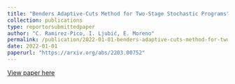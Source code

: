 ```yaml
---
title: "Benders Adaptive-Cuts Method for Two-Stage Stochastic Programs"
collection: publications
type: reportorsubmittedpaper
author: "C. Ramirez-Pico, I. Ljubić, E. Moreno"
permalink: /publication/2022-01-01-benders-adaptive-cuts-method-for-two-stage-stochastic-programs
date: 2022-01-01
paperurl: "https://arxiv.org/abs/2203.00752"
---
```


[View paper here](https://arxiv.org/abs/2203.00752)
